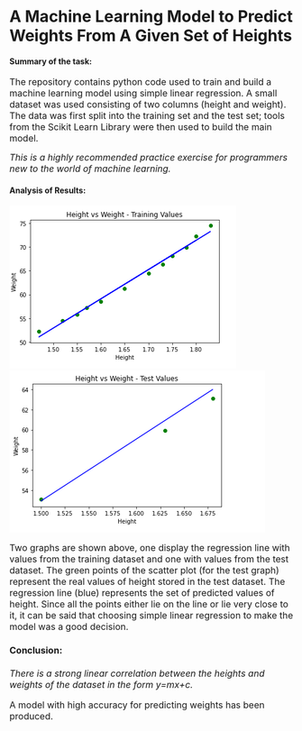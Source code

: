 
# A Machine Learning Model to Predict Weights From A Given Set of Heights

#### **Summary of the task:**

<font size = "3"> The repository contains python code used to train and build a machine learning model using simple linear regression. A small dataset was used consisting of two columns (height and weight). The data was first split into the training set and the test set; tools from the Scikit Learn Library were then used to build the main model.

*This is a highly recommended practice exercise for programmers new to the world of machine learning.* </font>


#### **Analysis of Results:**

![](graph2.png)  ![](graph.png)


<font size = "3"> <p> 
Two graphs are shown above, one display the regression line with values from the training dataset and one with values from the test dataset. The green points of the scatter plot (for the test graph) represent the real values of height stored in the test dataset. The regression line (blue) represents the set of predicted values of height. Since all the points either lie on the line or lie very close to it, it can be said that choosing simple linear regression to make the model was a good decision. </p>

#### **Conclusion:** 

<p><em> There is a strong linear correlation between the heights and weights of the dataset in the form y=mx+c. </em> </p>

A model with high accuracy for predicting weights has been produced. 
</font>


